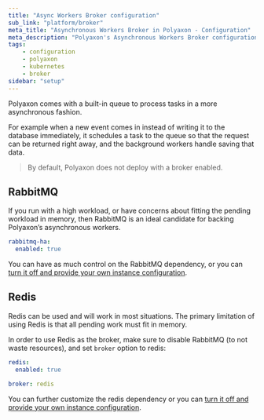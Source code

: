 ```yaml
---
title: "Async Workers Broker configuration"
sub_link: "platform/broker"
meta_title: "Asynchronous Workers Broker in Polyaxon - Configuration"
meta_description: "Polyaxon's Asynchronous Workers Broker configuration."
tags:
    - configuration
    - polyaxon
    - kubernetes
    - broker
sidebar: "setup"
---
```


Polyaxon comes with a built-in queue to process tasks in a more asynchronous fashion.

For example when a new event comes in instead of writing it to the database immediately, 
it schedules a task to the queue so that the request can be returned right away, 
and the background workers handle saving that data.

> By default, Polyaxon does not deploy with a broker enabled.

 
## RabbitMQ

If you run with a high workload, or have concerns about fitting the pending workload in memory, 
then RabbitMQ is an ideal candidate for backing Polyaxon’s asynchronous workers.

```yaml
rabbitmq-ha:
  enabled: true
```

You can have as much control on the RabbitMQ dependency, or you can [turn it off and provide your own instance configuration](/configuration/rabbitmq-ha/).


## Redis

Redis can be used and will work in most situations. 
The primary limitation of using Redis is that all pending work must fit in memory.

In order to use Redis as the broker, make sure to disable RabbitMQ (to not waste resources), and set `broker` option to redis:

```yaml
redis:
  enabled: true

broker: redis
```

You can further customize the redis dependency or you can [turn it off and provide your own instance configuration](/configuration/redis-ha/).
